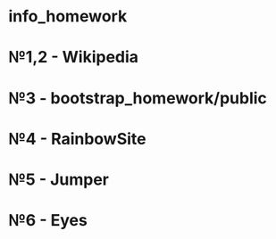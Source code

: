 # info_homework
# №1,2 - Wikipedia
# №3 - bootstrap_homework/public
# №4 - RainbowSite
# №5 - Jumper
# №6 - Eyes
